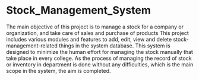 # Stock_Management_System
The main objective of this project is to manage a stock for a company or organization, and take care of sales and purchase of products This project includes various modules and features to add, edit, view and delete stock-management-related things in the system database.
This system is designed to minimize the human effort for managing the stock manually that take place in every college. As the process of managing the record of stock or inventory in department is done without any difficulties, which is the main scope in the system, the aim is completed.
